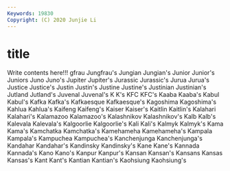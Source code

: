 ```yaml
---
Keywords: 19830
Copyright: (C) 2020 Junjie Li
---
```


# title

Write contents here!!!
gfrau 
Jungfrau's 
Jungian 
Jungian's 
Junior 
Junior's
Juniors 
Juno 
Juno's 
Jupiter 
Jupiter's 
Jurassic 
Jurassic's 
Jurua 
Jurua's 
Justice
Justice's 
Justin 
Justin's 
Justine 
Justine's 
Justinian 
Justinian's 
Jutland 
Jutland's 
Juvenal
Juvenal's 
K 
K's 
KFC 
KFC's 
Kaaba 
Kaaba's 
Kabul 
Kabul's 
Kafka
Kafka's 
Kafkaesque 
Kafkaesque's 
Kagoshima 
Kagoshima's 
Kahlua 
Kahlua's 
Kaifeng 
Kaifeng's 
Kaiser
Kaiser's 
Kaitlin 
Kaitlin's 
Kalahari 
Kalahari's 
Kalamazoo 
Kalamazoo's 
Kalashnikov 
Kalashnikov's 
Kalb
Kalb's 
Kalevala 
Kalevala's 
Kalgoorlie 
Kalgoorlie's 
Kali 
Kali's 
Kalmyk 
Kalmyk's 
Kama
Kama's 
Kamchatka 
Kamchatka's 
Kamehameha 
Kamehameha's 
Kampala 
Kampala's 
Kampuchea 
Kampuchea's 
Kanchenjunga
Kanchenjunga's 
Kandahar 
Kandahar's 
Kandinsky 
Kandinsky's 
Kane 
Kane's 
Kannada 
Kannada's 
Kano
Kano's 
Kanpur 
Kanpur's 
Kansan 
Kansan's 
Kansans 
Kansas 
Kansas's 
Kant 
Kant's
Kantian 
Kantian's 
Kaohsiung 
Kaohsiung's 
